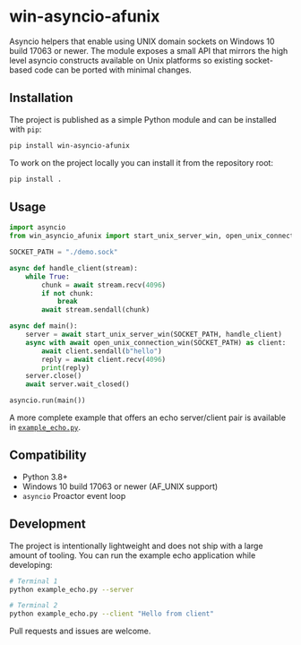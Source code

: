 # win-asyncio-afunix

Asyncio helpers that enable using UNIX domain sockets on Windows 10 build 17063
or newer. The module exposes a small API that mirrors the high level asyncio
constructs available on Unix platforms so existing socket-based code can be
ported with minimal changes.

## Installation

The project is published as a simple Python module and can be installed with
``pip``:

```bash
pip install win-asyncio-afunix
```

To work on the project locally you can install it from the repository root:

```bash
pip install .
```

## Usage

```python
import asyncio
from win_asyncio_afunix import start_unix_server_win, open_unix_connection_win

SOCKET_PATH = "./demo.sock"

async def handle_client(stream):
    while True:
        chunk = await stream.recv(4096)
        if not chunk:
            break
        await stream.sendall(chunk)

async def main():
    server = await start_unix_server_win(SOCKET_PATH, handle_client)
    async with await open_unix_connection_win(SOCKET_PATH) as client:
        await client.sendall(b"hello")
        reply = await client.recv(4096)
        print(reply)
    server.close()
    await server.wait_closed()

asyncio.run(main())
```

A more complete example that offers an echo server/client pair is available in
[`example_echo.py`](./example_echo.py).

## Compatibility

* Python 3.8+
* Windows 10 build 17063 or newer (AF_UNIX support)
* ``asyncio`` Proactor event loop

## Development

The project is intentionally lightweight and does not ship with a large amount
of tooling. You can run the example echo application while developing:

```bash
# Terminal 1
python example_echo.py --server

# Terminal 2
python example_echo.py --client "Hello from client"
```

Pull requests and issues are welcome.
